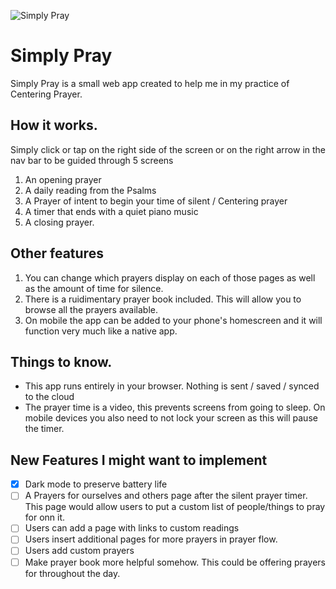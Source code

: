 
![Simply Pray](https://anselm1109.github.io/img/192Icon.png) 

# Simply Pray

Simply Pray is a small web app created to help me in my practice of Centering Prayer. 

## How it works.
Simply click or tap on the right side of the screen or on the right arrow in the nav bar to be guided through 5 screens

1. An opening prayer
2. A daily reading from the Psalms
3. A Prayer of intent to begin your time of silent / Centering prayer
4. A timer that ends with a quiet piano music
5. A closing prayer. 

## Other features
1. You can change which prayers display on each of those pages as well as the amount of time for silence.
2. There is a ruidimentary prayer book included. This will allow you to browse all the prayers available.
3. On mobile the app can be added to your phone's homescreen and it will function very much like a native app. 

## Things to know. 
* This app runs entirely in your browser. Nothing is sent / saved / synced to the cloud
* The prayer time is a video, this prevents screens from going to sleep. On mobile devices you also need to not lock your screen as this will pause the timer. 

## New Features I might want to implement
- [X] Dark mode to preserve battery life
- [ ] A Prayers for ourselves and others page after the silent prayer timer. This page would allow users to put a custom list of people/things to pray for onn it. 
- [ ] Users can add a page with links to custom readings
- [ ] Users insert additional pages for more prayers in prayer flow.
- [ ] Users add custom prayers 
- [ ] Make prayer book more helpful somehow. This could be offering prayers for throughout the day.
